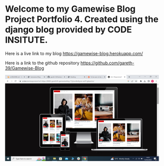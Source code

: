 # Welcome to my Gamewise Blog Project Portfolio 4. Created using the django blog provided by CODE INSITUTE.

Here is a live link to my blog https://gamewise-blog.herokuapp.com/

Here is a link to the github repository https://github.com/gareth-39/Gamewise-Blog

![Alt text](assets/tests/i%20am%20responsive.png)